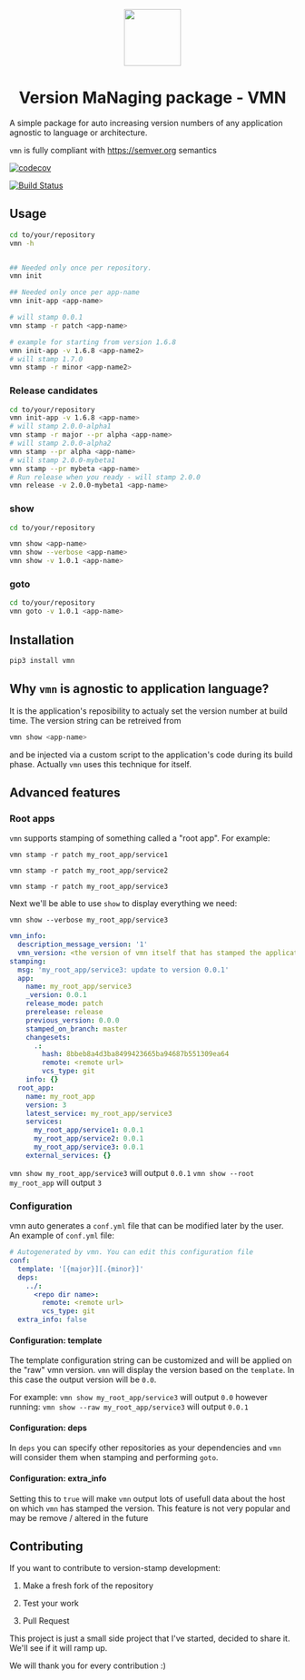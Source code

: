 <p align="center">
  <img width="100" src="https://i.imgur.com/4gUaVKW.png">
  <br>
  <h1 align="center">Version MaNaging package - VMN</h1>
</p>

A simple package for auto increasing version numbers of any application agnostic to language or architecture.

`vmn` is fully compliant with https://semver.org semantics

[![codecov](https://codecov.io/gh/final-israel/vmn/branch/master/graph/badge.svg)](https://codecov.io/gh/final-israel/vmn)

[![Build Status](https://travis-ci.com/final-israel/vmn.svg?branch=master)](https://travis-ci.com/final-israel/vmn)

## Usage

```sh
cd to/your/repository
vmn -h


## Needed only once per repository.
vmn init

## Needed only once per app-name
vmn init-app <app-name>

# will stamp 0.0.1
vmn stamp -r patch <app-name>

# example for starting from version 1.6.8
vmn init-app -v 1.6.8 <app-name2>
# will stamp 1.7.0
vmn stamp -r minor <app-name2>
```

### Release candidates

```sh
cd to/your/repository
vmn init-app -v 1.6.8 <app-name>
# will stamp 2.0.0-alpha1
vmn stamp -r major --pr alpha <app-name>
# will stamp 2.0.0-alpha2
vmn stamp --pr alpha <app-name>
# will stamp 2.0.0-mybeta1
vmn stamp --pr mybeta <app-name>
# Run release when you ready - will stamp 2.0.0
vmn release -v 2.0.0-mybeta1 <app-name>
```
### show

```sh
cd to/your/repository

vmn show <app-name>
vmn show --verbose <app-name>
vmn show -v 1.0.1 <app-name>
```

### goto

```sh
cd to/your/repository
vmn goto -v 1.0.1 <app-name>
```

## Installation

```sh
pip3 install vmn
```

## Why `vmn` is agnostic to application language?
It is the application's reposibility to actualy set the version number at build time. The version
 string can be retreived from
```sh
vmn show <app-name>
```
and be injected via a custom script to the application's code during its build phase.
Actually `vmn` uses this technique for itself.

## Advanced features
### Root apps

`vmn` supports stamping of something called a "root app". For example:

`vmn stamp -r patch my_root_app/service1`

`vmn stamp -r patch my_root_app/service2`

`vmn stamp -r patch my_root_app/service3`

Next we'll be able to use `show` to display everything we need:

`vmn show --verbose my_root_app/service3`

```yml
vmn_info:
  description_message_version: '1'
  vmn_version: <the version of vmn itself that has stamped the application>
stamping:
  msg: 'my_root_app/service3: update to version 0.0.1'
  app:
    name: my_root_app/service3
    _version: 0.0.1
    release_mode: patch
    prerelease: release
    previous_version: 0.0.0
    stamped_on_branch: master
    changesets:
      .:
        hash: 8bbeb8a4d3ba8499423665ba94687b551309ea64
        remote: <remote url>
        vcs_type: git
    info: {}
  root_app:
    name: my_root_app
    version: 3
    latest_service: my_root_app/service3
    services:
      my_root_app/service1: 0.0.1
      my_root_app/service2: 0.0.1
      my_root_app/service3: 0.0.1
    external_services: {}
```

`vmn show my_root_app/service3` will output `0.0.1`
`vmn show --root my_root_app` will output `3`

### Configuration
vmn auto generates a `conf.yml` file that can be modified later by the user. An example of `conf.yml` file:
```yml
# Autogenerated by vmn. You can edit this configuration file
conf:
  template: '[{major}][.{minor}]'
  deps:
    ../:
      <repo dir name>:
        remote: <remote url>
        vcs_type: git
  extra_info: false
```

#### Configuration: template
The template configuration string can be customized and will be applied on the "raw" vmn version.
`vmn` will display the version based on the `template`. In this case the output version will be `0.0`.

For example:
`vmn show my_root_app/service3` will output `0.0`
however running:
`vmn show --raw my_root_app/service3` will output `0.0.1`

#### Configuration: deps
In `deps` you can specify other repositories as your dependencies and `vmn` will consider them when stamping and performing `goto`.

#### Configuration: extra_info
Setting this to `true` will make `vmn` output lots of usefull data about the host on which `vmn` has stamped the version.
This feature is not very popular and may be remove / altered in the future

## Contributing

If you want to contribute to version-stamp development:

1. Make a fresh fork of the repository

2. Test your work

4. Pull Request

This project is just a small side project that I've started, decided to share it. We'll see if it will ramp up.

We will thank you for every contribution :)


